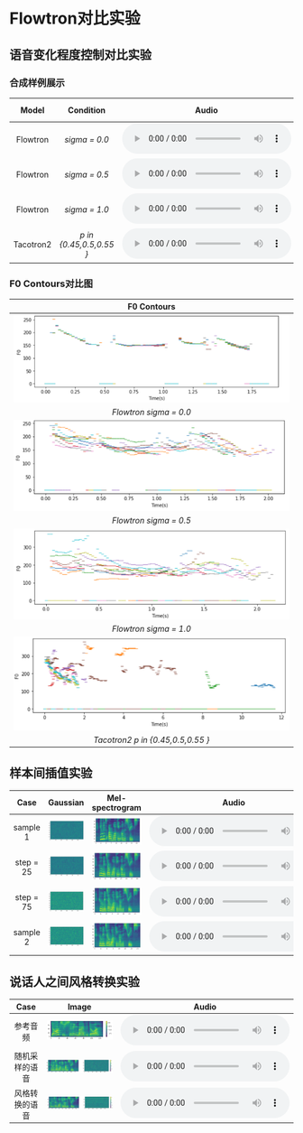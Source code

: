 # Flowtron对比实验

## 语音变化程度控制对比实验

### 合成样例展示

| **Model** |      **Condition**      |                          **Audio**                           |                     **Mel-spectrogram**                      |
| :-------: | :---------------------: | :----------------------------------------------------------: | :----------------------------------------------------------: |
| Flowtron  |      *sigma = 0.0*      | <audio controls><source src="./data/experiment1/Audio/flowtron_0.0.wav" type="audio/wav">Your browser does not support the audio element.</audio> | <img src="./data/experiment1/Mel-spectrogram/Flowtron_0.0.png" alt="flowtron_0.0" style="zoom: 40%;" /> |
| Flowtron  |      *sigma = 0.5*      | <audio controls><source src="./data/experiment1/Audio/flowtron_0.5.wav" type="audio/wav">Your browser does not support the audio element.</audio> | <img src="./data/experiment1/Mel-spectrogram/Flowtron_0.5.png" alt="flowtron_0.5" style="zoom: 40%;" /> |
| Flowtron  |      *sigma = 1.0*      | <audio controls><source src="./data/experiment1/Audio/flowtron.wav" type="audio/wav">Your browser does not support the audio element.</audio> | <img src="./data/experiment1/Mel-spectrogram/flowtron.png" alt="flowtron_1.0" style="zoom: 52%;" /> |
| Tacotron2 | *p in {0.45,0.5,0.55 }* | <audio controls><source src="./data/experiment1/Audio/tacotron2.wav" type="audio/wav">Your browser does not support the audio element.</audio> | <img src="./data/experiment1/Mel-spectrogram/Tacotron2.png" alt="flowtron_0.5" style="zoom: 40%;" /> |



### **F0 Contours对比图**

|                       **F0 Contours**                        |
| :----------------------------------------------------------: |
| **<img src="./data/experiment1/F0-Contours/Flowtron_0.0.png" alt="flowtron_0.0" style="zoom: 120%;" />** |
|                   *Flowtron   sigma = 0.0*                   |
| **<img src="./data/experiment1/F0-Contours/Flowtron_0.5.png" alt="flowtron_0.0" style="zoom: 120%;" />** |
|                   *Flowtron   sigma = 0.5*                   |
| **<img src="./data/experiment1/F0-Contours/Flowtron_1.0.png" alt="flowtron_0.0" style="zoom: 120%;" />** |
|                   *Flowtron  sigma = 1.0*                    |
| **<img src="./data/experiment1/F0-Contours/Tacotron2.png" alt="flowtron_0.0" style="zoom: 120%;" />** |
|              *Tacotron2  p in {0.45,0.5,0.55 }*              |









## **样本间插值实验**

| **Case**  |                         **Gaussian**                         |                     **Mel-spectrogram**                      |                          **Audio**                           |
| :-------: | :----------------------------------------------------------: | :----------------------------------------------------------: | :----------------------------------------------------------: |
| sample 1  | **<img src="./data/experiment2/Gaussian/0.png" alt="flowtron_0.0" style="zoom: 40%;" />** | **<img src="./data/experiment2/Mel-spectrogram/0.png" alt="flowtron_0.0" style="zoom: 40%;" />** | <audio controls><source src="./data/experiment2/Audio/0.wav" type="audio/wav">Your browser does not support the audio element.</audio> |
| step = 25 | **<img src="./data/experiment2/Gaussian/25.png" alt="flowtron_0.0" style="zoom: 40%;" />** | **<img src="./data/experiment2/Mel-spectrogram/25.png" alt="flowtron_0.0" style="zoom: 40%;" />** | <audio controls><source src="./data/experiment2/Audio/25.wav" type="audio/wav">Your browser does not support the audio element.</audio> |
| step = 75 | **<img src="./data/experiment2/Gaussian/75.png" alt="flowtron_0.0" style="zoom: 40%;" />** | **<img src="./data/experiment2/Mel-spectrogram/75.png" alt="flowtron_0.0" style="zoom: 40%;" />** | <audio controls><source src="./data/experiment2/Audio/75.wav" type="audio/wav">Your browser does not support the audio element.</audio> |
| sample 2  | **<img src="./data/experiment2/Gaussian/100.png" alt="flowtron_0.0" style="zoom: 40%;" />** | **<img src="./data/experiment2/Mel-spectrogram/100.png" alt="flowtron_0.0" style="zoom: 40%;" />** | <audio controls><source src="./data/experiment2/Audio/100.wav" type="audio/wav">Your browser does not support the audio element.</audio> |







## **说话人之间风格转换实验**

|    **Case**    |                          **Image**                           |                          **Audio**                           |
| :------------: | :----------------------------------------------------------: | :----------------------------------------------------------: |
|    参考音频    | **<img src="./data/experiment3/Image/0.png" alt="flowtron_0.0" style="zoom: 50%;" />** | <audio controls><source src="./data/experiment3/Audio/reference.wav" type="audio/wav">Your browser does not support the audio element.</audio> |
| 随机采样的语音 | **<img src="./data/experiment3/Image/1.png" alt="flowtron_0.0" style="zoom: 50%;" />** | <audio controls><source src="./data/experiment3/Audio/normal.wav" type="audio/wav">Your browser does not support the audio element.</audio> |
| 风格转换的语音 | **<img src="./data/experiment3/Image/2.png" alt="flowtron_0.0" style="zoom: 50%;" />** | <audio controls><source src="./data/experiment3/Audio/transfer.wav" type="audio/wav">Your browser does not support the audio element.</audio> |

